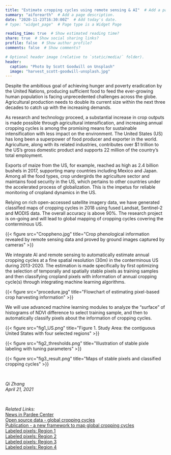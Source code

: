 ```yaml
---
title: "Estimate cropping cycles using remote sensing & AI"  # Add a page title.
summary: "aiforearth"  # Add a page description.
date: "2020-11-23T16:30:00Z"  # Add today's date.
# type: "widget_page"  # Page type is a Widget Page

reading_time: true  # Show estimated reading time?
share: true  # Show social sharing links?
profile: false  # Show author profile?
comments: false  # Show comments?

# Optional header image (relative to `static/media/` folder).
header:
  caption: "Photo by Scott Goodwill on Unsplash"
  image: "harvest_scott-goodwill-unsplash.jpg"
---
```


Despite the ambitious goal of achieving hunger and poverty eradication by the United Nations, producing sufficient food to feed the ever-growing human population is facing unprecedented challenges across the globe. Agricultural production needs to double its current size within the next three decades to catch up with the increasing demands. 

As research and technology proceed, a substantial increase in crop outputs is made possible through agricultural intensification, and increasing annual cropping cycles is among the promising means for sustainable intensification with less impact on the environment. The United States (US) has long been a superpower of food producer and exporter in the world. Agriculture, along with its related industries, contributes over $1 trillion to the US’s gross domestic product and supports 22 million of the country’s total employment. 

Exports of maize from the US, for example, reached as high as 2.4 billion bushels in 2017, supporting many countries including Mexico and Japan. Among all the food types, crop undergirds the agriculture sector and maintains food security in the US, which pertains to other countries under the accelerated process of globalization. This is the impetus for reliable monitoring of cropland dynamics in the US. 

Relying on rich open-accessed satellite imagery data, we have generated classified maps of cropping cycles in 2018 using fused Landsat, Sentinel-2 and MODIS data. The overall accuracy is above 90%. The research project is on-going and will lead to global mapping of cropping cycles covering the conterminous US. 

{{< figure src="Croppheno.jpg" title="Crop phenological information revealed by remote sensing data and proved by ground images captured by cameras" >}}

We integrate AI and remote sensing to automatically estimate annual cropping cycles at a fine spatial resolution (30m) in the conterminous US during 2013-2020. The estimation is made specifically by first optimizing the selection of temporally and spatially stable pixels as training samples and then classifying cropland pixels with information of annual cropping cycle(s) through integrating machine learning algorithms. 

{{< figure src="procedure.jpg" title="Flowchart of estimating pixel-based crop harvesting information" >}}

We will use advanced machine learning modules to analyze the “surface” of histograms of NDVI difference to select training sample, and then to automatically classify pixels about the information of cropping cycles. 

{{< figure src="fig1_US.png" title="Figure 1. Study Area: the contiguous United States with four selected regions" >}}

{{< figure src="fig2_thresholds.png" title="Illustration of stable pixle labeling with tuning parameters" >}}

{{< figure src="fig3_result.png" title="Maps of stable pixels and classified cropping cycles" >}}


 <br>
 
_Qi Zhang_
 <br>
_April 21, 2021_
 
 <br>

*Related Links:* <br>
[News in Pardee Center](https://www.bu.edu/pardee/2020/05/27/postdoc-qi-zhang-awarded-microsoft-ai-for-earth-grant/) <br>
[Open source data - global cropping cycles](https://dataverse.harvard.edu/dataset.xhtml?persistentId=doi:10.7910/DVN/86M4PO) <br>
[Publication - a new framework to map global cropping cycles](https://www.sciencedirect.com/science/article/abs/pii/S0034425720304685) <br>
[Labeled pixels: Region 1](https://1drv.ms/u/s!AkQ4qLuupxH1bnwZjU4a4iV_g4U?e=mgukMl) <br>
[Labeled pixels: Region 2](https://1drv.ms/u/s!AkQ4qLuupxH1bYQ4w3cG2qtPaUY?e=LVlUnE) <br>
[Labeled pixels: Region 3](https://1drv.ms/u/s!AkQ4qLuupxH1bPfalu0Wnma_OVc?e=ulBKLm) <br>
[Labeled pixels: Region 4](https://1drv.ms/x/s!AkQ4qLuupxH1b0yWtnMVoZ7XpvI?e=YeSqCi) <br>
 <br>
